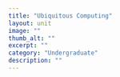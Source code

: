 ```yaml
---
title: "Ubiquitous Computing"
layout: unit
image: ""
thumb_alt: ""
excerpt: ""
category: "Undergraduate"
description: ""
---
```


